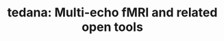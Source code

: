 ---
title: "tedana: Multi-echo fMRI and related open tools"
project_id: multi_echo
conf_date: 2022-06-01
conference_id: "OHBM_2022"
presenters:
   - daniel_handwerker
   - peter_bandettini
   - javier_gonzalez-castillo
   - joshua_teves
summary: "<p>tedana is:</p>

<p>1. Open software in a best practice based development framework to test and improve multi-echo methods with an emphasis on an ICA-based denoising method</p>

<p>2. Makes multi-echo fMRI denoising methods more accessible and understandable</p>

<p>3. A <em>community </em>and resources for people interested in multi-echo fMRI whether or not they use tedana software</p>
"
file: /assets/presentations/tedana_poster_OHBM2022.pdf
filename: tedana_poster_OHBM2022.pdf
layout: presentation
---